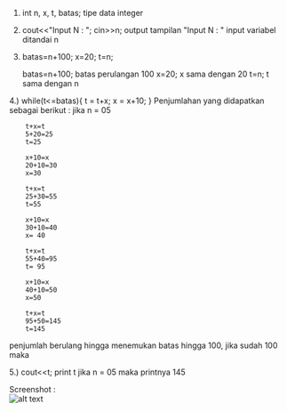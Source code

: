 1. int n, x, t, batas;
    tipe data integer

2.  cout<<"Input N : ";
    cin>>n;
    output tampilan "Input N : "
    input variabel ditandai n

3.  batas=n+100;
    x=20;
    t=n;

    batas=n+100; batas perulangan 100
    x=20; x sama dengan 20
    t=n; t sama dengan n

4.)     while(t<=batas){
        t = t+x;
        x = x+10;
        }
    Penjumlahan yang didapatkan sebagai berikut :
    jika n = 05

        t+x=t
        5+20=25
        t=25

        x+10=x
        20+10=30
        x=30

        t+x=t
        25+30=55
        t=55

        x+10=x
        30+10=40
        x= 40

        t+x=t
        55+40=95
        t= 95

        x+10=x
        40+10=50
        x=50

        t+x=t
        95+50=145
        t=145

penjumlah berulang hingga menemukan batas hingga 100, jika sudah 100 maka

5.) cout<<t;
    print t
    jika n = 05 maka printnya 145

Screenshot :</br>
![alt text](https://raw.githubusercontent.com/arkyana/UTS_Algoritma/master/soal2/2.png)

